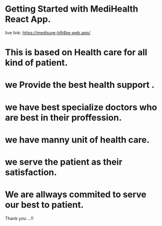 # Getting Started with MediHealth React App.

live link: https://medisure-b94be.web.app/

# This is based on Health care for all kind of patient.
# we Provide the best health support .
# we have best specialize doctors who are best in their proffession.
# we have manny unit of health care.
# we serve the patient as their satisfaction.
# We are allways commited to serve our best to patient.

Thank you ...!!